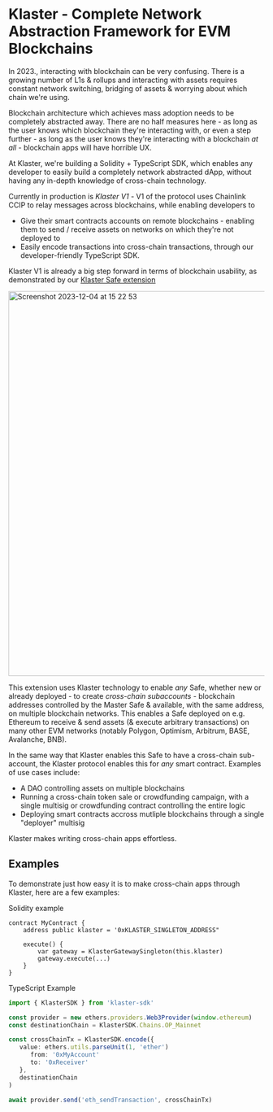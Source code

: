 # Klaster - Complete Network Abstraction Framework for EVM Blockchains

In 2023., interacting with blockchain can be very confusing. There is a growing number of L1s & rollups and interacting with assets requires constant network switching, bridging of assets & 
worrying about which chain we're using.

Blockchain architecture which achieves mass adoption needs to be completely abstracted away. There are no half measures here - as long as the user knows which blockchain they're interacting with,
or even a step further - as long as the user knows they're interacting with a blockchain _at all_ - blockchain apps will have horrible UX.

At Klaster, we're building a Solidity + TypeScript SDK, which enables any developer to easily build a completely network abstracted dApp, without having any in-depth knowledge of cross-chain
technology.

Currently in production is _Klaster V1_ - V1 of the protocol uses Chainlink CCIP to relay messages across blockchains, while enabling developers to

* Give their smart contracts accounts on remote blockchains - enabling them to send / receive assets on networks on which they're not deployed to
* Easily encode transactions into cross-chain transactions, through our developer-friendly TypeScript SDK.

Klaster V1 is already a big step forward in terms of blockchain usability, as demonstrated by our [Klaster Safe extension](https://safe.klaster.io)

<img width="757" alt="Screenshot 2023-12-04 at 15 22 53" src="https://github.com/0xPolycode/klaster-v2/assets/129866940/f7ff28e1-1a1e-4dfb-ade6-920913386043">

This extension uses Klaster technology to enable _any_ Safe, whether new or already deployed - to create _cross-chain subaccounts_ - blockchain addresses controlled by the Master Safe &
available, with the same address, on multiple blockchain networks. This enables a Safe deployed on e.g. Ethereum to receive & send assets (& execute arbitrary transactions) on many other 
EVM networks (notably Polygon, Optimism, Arbitrum, BASE, Avalanche, BNB).

In the same way that Klaster enables this Safe to have a cross-chain sub-account, the Klaster protocol enables this for _any_ smart contract. Examples of use cases include:

* A DAO controlling assets on multiple blockchains
* Running a cross-chain token sale or crowdfunding campaign, with a single multisig or crowdfunding contract controlling the entire logic
* Deploying smart contracts accross mutliple blockchains through a single "deployer" multisig

Klaster makes writing cross-chain apps effortless. 

## Examples

To demonstrate just how easy it is to make cross-chain apps through Klaster, here are a few examples:

Solidity example
```solidity
contract MyContract {
    address public klaster = '0xKLASTER_SINGLETON_ADDRESS"

    execute() {
        var gateway = KlasterGatewaySingleton(this.klaster)
        gateway.execute(...)
    }
}
```

TypeScript Example
```ts
import { KlasterSDK } from 'klaster-sdk'

const provider = new ethers.providers.Web3Provider(window.ethereum)
const destinationChain = KlasterSDK.Chains.OP_Mainnet

const crossChainTx = KlasterSDK.encode({
   value: ethers.utils.parseUnit(1, 'ether')
      from: '0xMyAccount'
      to: '0xReceiver'
   },
   destinationChain
)

await provider.send('eth_sendTransaction', crossChainTx)
```

